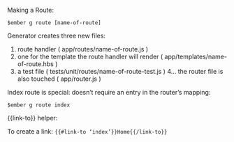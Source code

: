 Making a Route:

```
$ember g route [name-of-route]
``` 

Generator creates three new files: 

1. route handler ( app/routes/name-of-route.js ) 
2. one for the template the route handler will render ( app/templates/name-of-route.hbs ) 
3. a test file ( tests/unit/routes/name-of-route-test.js ) 
4… the router file is also touched ( app/router.js ) 

Index route is special: doesn’t require an entry in the router’s mapping:

```
$ember g route index 
```

{{link-to}} helper:

To create a link: 
`{{#link-to ‘index’}}Home{{/link-to}}`
